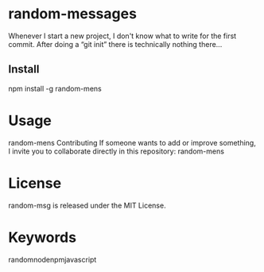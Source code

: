 # random-messages

Whenever I start a new project, I don't know what to write for the first commit. After doing a “git init” there is technically nothing there...

## Install
npm install -g random-mens

# Usage
random-mens
Contributing
If someone wants to add or improve something, I invite you to collaborate directly in this repository: random-mens

# License
random-msg is released under the MIT License.

# Keywords
randomnodenpmjavascript
